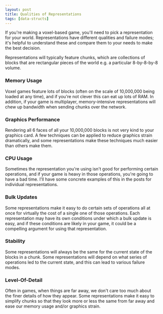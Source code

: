 ```yaml
---
layout: post
title: Qualities of Representations
tags: [data-structs]
---
```


If you're making a voxel-based game, you'll need to pick a representation for your world. Representations have different qualities and failure modes; it's helpful to understand these and compare them to your needs to make the best decision.

Representations will typically feature chunks, which are collections of blocks that are rectangular pieces of the world e.g. a particular 8-by-8-by-8 volume.

### Memory Usage
Voxel games feature lots of blocks (often on the scale of 10,000,000 being loaded at any time), and if you're not clever this can eat up lots of RAM. In addition, if your game is multiplayer, memory-intensive representations will chew up bandwidth when sending chunks over the network.

### Graphics Performance
Rendering all 6 faces of all your 10,000,000 blocks is not very kind to your graphics card. A few techniques can be applied to reduce graphics strain dramatically, and some representations make these techniques much easier than others make them.

### CPU Usage
Sometimes the representation you're using isn't good for performing certain operations, and if your game is heavy in those operations, you're going to have a bad time. I'll have some concrete examples of this in the posts for individual representations.

### Bulk Updates
Some representations make it easy to do certain sets of operations all at once for virtually the cost of a single one of those operations. Each representation may have its own conditions under which a bulk update is easy, and if these conditions are likely in your game, it could be a compelling argument for using that representation.

### Stability
Some representations will always be the same for the current state of the blocks in a chunk. Some representations will depend on what series of operations led to the current state, and this can lead to various failure modes.

### Level-Of-Detail
Often in games, when things are far away, we don't care too much about the finer details of how they appear. Some representations make it easy to simplify chunks so that they look more or less the same from far away and ease our memory usage and/or graphics strain.
